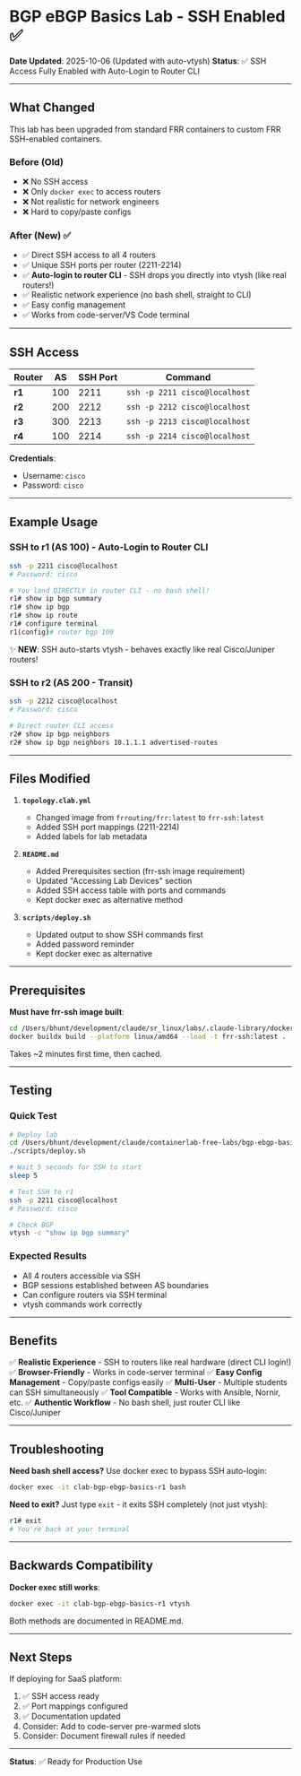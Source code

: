 # BGP eBGP Basics Lab - SSH Enabled ✅

**Date Updated**: 2025-10-06 (Updated with auto-vtysh)
**Status**: ✅ SSH Access Fully Enabled with Auto-Login to Router CLI

---

## What Changed

This lab has been upgraded from standard FRR containers to custom FRR SSH-enabled containers.

### Before (Old)
- ❌ No SSH access
- ❌ Only `docker exec` to access routers
- ❌ Not realistic for network engineers
- ❌ Hard to copy/paste configs

### After (New) ✅
- ✅ Direct SSH access to all 4 routers
- ✅ Unique SSH ports per router (2211-2214)
- ✅ **Auto-login to router CLI** - SSH drops you directly into vtysh (like real routers!)
- ✅ Realistic network experience (no bash shell, straight to CLI)
- ✅ Easy config management
- ✅ Works from code-server/VS Code terminal

---

## SSH Access

| Router | AS  | SSH Port | Command |
|--------|-----|----------|---------|
| **r1** | 100 | 2211 | `ssh -p 2211 cisco@localhost` |
| **r2** | 200 | 2212 | `ssh -p 2212 cisco@localhost` |
| **r3** | 300 | 2213 | `ssh -p 2213 cisco@localhost` |
| **r4** | 100 | 2214 | `ssh -p 2214 cisco@localhost` |

**Credentials**:
- Username: `cisco`
- Password: `cisco`

---

## Example Usage

### SSH to r1 (AS 100) - Auto-Login to Router CLI
```bash
ssh -p 2211 cisco@localhost
# Password: cisco

# You land DIRECTLY in router CLI - no bash shell!
r1# show ip bgp summary
r1# show ip bgp
r1# show ip route
r1# configure terminal
r1(config)# router bgp 100
```

✨ **NEW**: SSH auto-starts vtysh - behaves exactly like real Cisco/Juniper routers!

### SSH to r2 (AS 200 - Transit)
```bash
ssh -p 2212 cisco@localhost
# Password: cisco

# Direct router CLI access
r2# show ip bgp neighbors
r2# show ip bgp neighbors 10.1.1.1 advertised-routes
```

---

## Files Modified

1. **`topology.clab.yml`**
   - Changed image from `frrouting/frr:latest` to `frr-ssh:latest`
   - Added SSH port mappings (2211-2214)
   - Added labels for lab metadata

2. **`README.md`**
   - Added Prerequisites section (frr-ssh image requirement)
   - Updated "Accessing Lab Devices" section
   - Added SSH access table with ports and commands
   - Kept docker exec as alternative method

3. **`scripts/deploy.sh`**
   - Updated output to show SSH commands first
   - Added password reminder
   - Kept docker exec as alternative

---

## Prerequisites

**Must have frr-ssh image built**:
```bash
cd /Users/bhunt/development/claude/sr_linux/labs/.claude-library/docker-images/frr-ssh
docker buildx build --platform linux/amd64 --load -t frr-ssh:latest .
```

Takes ~2 minutes first time, then cached.

---

## Testing

### Quick Test
```bash
# Deploy lab
cd /Users/bhunt/development/claude/containerlab-free-labs/bgp-ebgp-basics
./scripts/deploy.sh

# Wait 5 seconds for SSH to start
sleep 5

# Test SSH to r1
ssh -p 2211 cisco@localhost
# Password: cisco

# Check BGP
vtysh -c "show ip bgp summary"
```

### Expected Results
- All 4 routers accessible via SSH
- BGP sessions established between AS boundaries
- Can configure routers via SSH terminal
- vtysh commands work correctly

---

## Benefits

✅ **Realistic Experience** - SSH to routers like real hardware (direct CLI login!)
✅ **Browser-Friendly** - Works in code-server terminal
✅ **Easy Config Management** - Copy/paste configs easily
✅ **Multi-User** - Multiple students can SSH simultaneously
✅ **Tool Compatible** - Works with Ansible, Nornir, etc.
✅ **Authentic Workflow** - No bash shell, just router CLI like Cisco/Juniper

---

## Troubleshooting

**Need bash shell access?** Use docker exec to bypass SSH auto-login:
```bash
docker exec -it clab-bgp-ebgp-basics-r1 bash
```

**Need to exit?** Just type `exit` - it exits SSH completely (not just vtysh):
```bash
r1# exit
# You're back at your terminal
```

---

## Backwards Compatibility

**Docker exec still works**:
```bash
docker exec -it clab-bgp-ebgp-basics-r1 vtysh
```

Both methods are documented in README.md.

---

## Next Steps

If deploying for SaaS platform:
1. ✅ SSH access ready
2. ✅ Port mappings configured
3. ✅ Documentation updated
4. Consider: Add to code-server pre-warmed slots
5. Consider: Document firewall rules if needed

---

**Status**: ✅ Ready for Production Use
